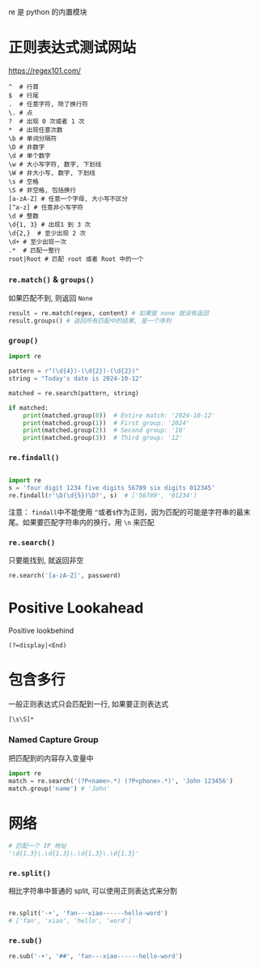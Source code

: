 re 是 python 的内置模块
# 正则表达式测试网站
https://regex101.com/


```
^  # 行首
$  # 行尾
.  # 任意字符, 除了换行符
\. # 点
?  # 出现 0 次或者 1 次
*  # 出现任意次数
\b # 单词分隔符
\D # 非数字
\d # 单个数字
\w # 大小写字符, 数字, 下划线
\W # 非大小写, 数字, 下划线
\s # 空格
\S # 非空格, 包括换行
[a-zA-Z] # 任意一个字母, 大小写不区分
[^a-z] # 任意非小写字符
\d # 整数
\d{1, 3} # 出现1 到 3 次
\d{2,}  # 至少出现 2 次
\d+ # 至少出现一次
.*  # 匹配一整行
root|Root # 匹配 root 或者 Root 中的一个

```

### `re.match()` & `groups()`
如果匹配不到, 则返回 `None`
```python
result = re.match(regex, content) # 如果是 none 就没有返回
result.groups() # 返回所有匹配中的结果, 是一个序列
```

### `group()`
```python
import re

pattern = r"(\d{4})-(\d{2})-(\d{2})"
string = "Today's date is 2024-10-12"

matched = re.search(pattern, string)

if matched:
    print(matched.group(0))  # Entire match: '2024-10-12'
    print(matched.group(1))  # First group: '2024'
    print(matched.group(2))  # Second group: '10'
    print(matched.group(3))  # Third group: '12'
```

### `re.findall()`
```python

import re
s = 'four digit 1234 five digits 56789 six digits 012345'
re.findall(r'\D(\d{5})\D?', s)  # ['56789', '01234']
```

注意： 
`findall`中不能使用 `^`或者`$`作为正则，因为匹配的可能是字符串的最末尾。如果要匹配字符串内的换行，用 `\n` 来匹配

### `re.search()`
只要能找到, 就返回非空
```python
re.search('[a-zA-Z]', password)
```

# Positive Lookahead

Positive lookbehind
```
(?=display|<End)
```

# 包含多行
一般正则表达式只会匹配到一行, 如果要正则表达式
```
[\s\S]*
```


### Named Capture Group

把匹配到的内容存入变量中
```python
import re
match = re.search('(?P<name>.*) (?P<phone>.*)', 'John 123456')
match.group('name') # 'John'

```

# 网络
```python
# 匹配一个 IP 地址
'\d{1,3}\.\d{1,3}\.\d{1,3}\.\d{1,3}' 
```

### `re.split()`
相比字符串中普通的 split, 可以使用正则表达式来分割

```python

re.split('-+', 'fan---xiao------hello-word')
# ['fan', 'xiao', 'hello', 'word']

```

### `re.sub()`

```python
re.sub('-+', '##', 'fan---xiao------hello-word')
```